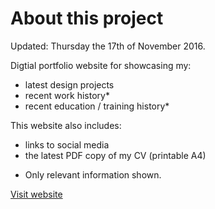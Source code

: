 About this project
=============
Updated: Thursday the 17th of November 2016.

Digtial portfolio website for showcasing my: 
- latest design projects
- recent work history*
- recent education / training history*

This website also includes:
- links to social media
- the latest PDF copy of my CV (printable A4)

* Only relevant information shown.

[Visit website](http://ladybiosphere.github.io/portfolio/)
